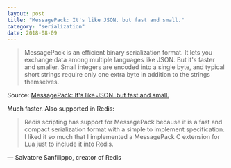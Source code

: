 ```yaml
---
layout: post
title: "MessagePack: It's like JSON. but fast and small."
category: "serialization"
date: 2018-08-09
---
```


> MessagePack is an efficient binary serialization format. It lets you exchange data among multiple languages like JSON. But it's faster and smaller. Small integers are encoded into a single byte, and typical short strings require only one extra byte in addition to the strings themselves.

Source: [MessagePack: It's like JSON. but fast and small.](https://msgpack.org/)

Much faster.  Also supported in Redis:

> Redis scripting has support for MessagePack because it is a fast and compact serialization format with a simple to implement specification. I liked it so much that I implemented a MessagePack C extension for Lua just to include it into Redis.

&mdash; Salvatore Sanfilippo, creator of Redis
